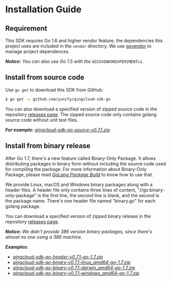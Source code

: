 # Installation Guide

## Requirement

This SDK requires Go 1.6 and higher vendor feature, the dependencies this project uses are included in the `vendor` directory. We use [govendor](https://github.com/kardianos/govendor) to manage project dependences.

___Notice:___ _You can also use Go 1.5 with the `GO15VENDOREXPERIMENT=1`._

## Install from source code

Use `go get` to download this SDK from GitHub:

``` bash
$ go get -u github.com/yunify/qingcloud-sdk-go
```

You can also download a specified version of zipped source code in the repository [releases page](https://github.com/yunify/qingcloud-sdk-go/releases). The zipped source code only contains golang source code  without unit test files.

___For example:___ _[qingcloud-sdk-go-source-v0.7.1.zip](https://github.com/yunify/qingcloud-sdk-go/releases/download/v0.7.1/qingcloud-sdk-go-source-v0.7.1.zip)_

## Install from binary release

After Go 1.7, there's a new feature called Binary-Only Package. It allows distributing packages in binary form without including the source code used for compiling the package. For more information about Binary-Only Package, please read [_GoLang Package Build_](https://golang.org/pkg/go/build/) to know how to use that.

We provide Linux, macOS and Windows binary packages along with a header files. A header file only contains three lines of content, "//go:binary-only-package" is the first line, the second line is blank, and the second is the package name. There's one header file named "binary.go" for each golang package.

You can download a specified version of zipped binary release in the repository [releases page](https://github.com/yunify/qingcloud-sdk-go/releases).

___Notice:___ _We didn't provide 386 version binary packages, since there's almost no one using a 386 machine._

___Examples:___

- *[qingcloud-sdk-go-header-v0.7.1-go-1.7.zip](https://github.com/yunify/qingcloud-sdk-go/releases/download/v0.7.1/qingcloud-sdk-go-header-v0.7.1-go-1.7.zip)*
- *[qingcloud-sdk-go-binary-v0.7.1-linux_amd64-go-1.7.zip](https://github.com/yunify/qingcloud-sdk-go/releases/download/v0.7.1/qingcloud-sdk-go-binary-v0.7.1-linux_amd64-go-1.7.zip)*
- *[qingcloud-sdk-go-binary-v0.7.1-darwin_amd64-go-1.7.zip](https://github.com/yunify/qingcloud-sdk-go/releases/download/v0.7.1/qingcloud-sdk-go-binary-v0.7.1-darwin_amd64-go-1.7.zip)*
- *[qingcloud-sdk-go-binary-v0.7.1-windows_amd64-go-1.7.zip](https://github.com/yunify/qingcloud-sdk-go/releases/download/v0.7.1/qingcloud-sdk-go-binary-v0.7.1-windows_amd64-go-1.7.zip)*
